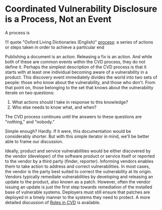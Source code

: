 # Coordinated Vulnerability Disclosure is a Process, Not an Event 

A process is 

!!! quote "Oxford Living Dictionaries (English)"
    [process](https://en.oxforddictionaries.com/definition/process): a series of actions or steps taken in 
    order to achieve a particular end

Publishing a document is an action. Releasing a
fix is an action. And while both of these are common events within the
CVD process, they do not define it. Perhaps the simplest description of
the CVD process is that it starts with at least one individual becoming
aware of a vulnerability in a product. This discovery event immediately
divides the world into two sets of people: those who know about the
vulnerability, and those who don't. From that point on, those belonging
to the set that knows about the vulnerability iterate on two questions:

1.  What actions should I take in response to this knowledge?
2.  Who else needs to know what, and when?

The CVD process continues until the answers to these questions are
"nothing," and "nobody."

Simple enough? Hardly. If it were, this documentation would be considerably
shorter. But with this simple iterator in mind, we'll be better able to
frame our discussion.

Ideally, product and service vulnerabilities would be either discovered
by the vendor (developer) of the software product or service itself or
reported to the vendor by a third party (finder, reporter). Informing
vendors enables them to take action to address and correct
vulnerabilities. In most cases, the vendor is the party best suited to
correct the vulnerability at its origin. Vendors typically remediate
vulnerabilities by developing and releasing an update to the product,
also known as a patch. However, often the vendor issuing an update is
just the first step towards remediation of the installed base of
vulnerable systems. Deployers must still ensure that patches are
deployed in a timely manner to the systems they need to protect. A more
detailed discussion of [Roles in CVD](../roles/index.md) is available.



